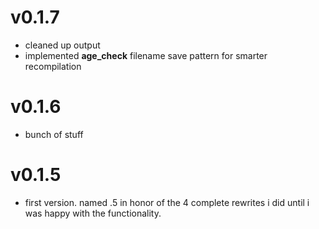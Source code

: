 # v0.1.7
  - cleaned up output
  - implemented __age_check__ filename save pattern for smarter recompilation

# v0.1.6
  - bunch of stuff

# v0.1.5
  - first version. named .5 in honor of the 4 complete rewrites i did until i was happy with the functionality.
